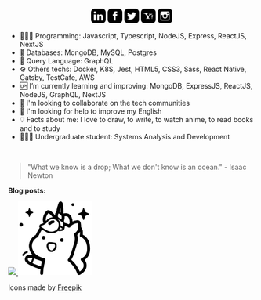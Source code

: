 <p align="center">
<a href="https://www.linkedin.com/in/ValchanOficial"><img src="https://raw.githubusercontent.com/ValchanOficial/ValchanOficial/master/social/linkedin.png" width="30"></img></a>
<a href="https://www.facebook.com/ValchanOficial"><img src="https://raw.githubusercontent.com/ValchanOficial/ValchanOficial/master/social/facebook.png" width="30"></img></a>
<a href="https://twitter.com/ValchanOficial"><img src="https://raw.githubusercontent.com/ValchanOficial/ValchanOficial/master/social/twitter.png" width="30"></img></a>
<a href="mailto:valeria_padilha@yahoo.com.br?Subject=Contato&body=Ola%20Valchan"><img src="https://raw.githubusercontent.com/ValchanOficial/ValchanOficial/master/social/yahoo.png" width="30"></img></a>
<a href="https://www.instagram.com/ValchanOficial"><img src="https://raw.githubusercontent.com/ValchanOficial/ValchanOficial/master/social/instagram.png" width="30"></img></a>
</p>


- 👩🏻‍💻 Programming: Javascript, Typescript, NodeJS, Express, ReactJS, NextJS
- 💾 Databases: MongoDB, MySQL, Postgres
- 💾 Query Language: GraphQL
- ⚙️ Others techs: Docker, K8S, Jest, HTML5, CSS3, Sass, React Native, Gatsby, TestCafe, AWS
- 🆙 I’m currently learning and improving: MongoDB, ExpressJS, ReactJS, NodeJS, GraphQL, NextJS
- 👯 I'm looking to collaborate on the tech communities
- 🤔 I'm looking for help to improve my English
- 💡 Facts about me: I love to draw, to write, to watch anime, to read books and to study
- 👩🏻‍🎓 Undergraduate student: Systems Analysis and Development

<br>

> "What we know is a drop; What we don't know is an ocean." - Isaac
> Newton

<b>Blog posts:</b>

<!-- BLOG-POST-LIST:START -->
<!-- BLOG-POST-LIST:END -->


<p align="left">
  <a href="https://valchan.com.br/" target="_blank" rel="nofollow, noreferrer, noopener, external">
    <img src="https://media.giphy.com/media/X7alKxtMyDwPZmc3yj/giphy.gif" />
    <img src="https://raw.githubusercontent.com/ValchanOficial/ValchanOficial/master/social/unicorn.png" width="150"/>
  </a>
</p>

Icons made by <a href="https://www.flaticon.com/authors/freepik" title="Freepik">Freepik</a>
